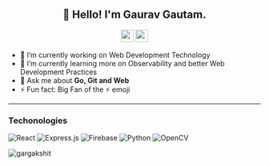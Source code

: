 <h2 align="center">👋 Hello! I'm Gaurav Gautam.</h2>
<p align="center">
  <a href="https://www.twitter.com/mokkapps"><img src="https://img.shields.io/badge/twitter-%231DA1F2.svg?&style=for-the-badge&logo=twitter&logoColor=white" height=25></a> <a href="https://www.linkedin.com/in/mokkapps"><img src="https://img.shields.io/badge/linkedin-%230077B5.svg?&style=for-the-badge&logo=linkedin&logoColor=white" height=25></a> 
</p>


- 🔭 I’m currently working on Web Development Technology
- 🌱 I’m currently learning more on Observability and better Web Development Practices
- 💬 Ask me about **Go, Git and Web**
- ⚡ Fun fact: Big Fan of the :zap: emoji

-------

### Techonologies
![React](https://img.shields.io/badge/react-%2320232a.svg?style=for-the-badge&logo=react&logoColor=%2361DAFB)
![Express.js](https://img.shields.io/badge/express.js-%23404d59.svg?style=for-the-badge&logo=express&logoColor=%2361DAFB)
![Firebase](https://img.shields.io/badge/firebase-%23039BE5.svg?style=for-the-badge&logo=firebase)
![Python](https://img.shields.io/badge/python-3670A0?style=for-the-badge&logo=python&logoColor=ffdd54)
![OpenCV](https://img.shields.io/badge/opencv-%23white.svg?style=for-the-badge&logo=opencv&logoColor=white)

<p align="left">
  <img
    src="https://komarev.com/ghpvc/?username=gauravproud"
    alt="gargakshit"
  />
</p>
